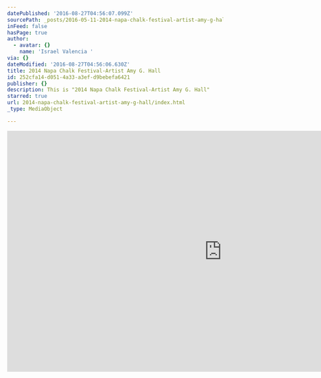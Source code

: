 ```yaml
---
datePublished: '2016-08-27T04:56:07.099Z'
sourcePath: _posts/2016-05-11-2014-napa-chalk-festival-artist-amy-g-hall.md
inFeed: false
hasPage: true
author:
  - avatar: {}
    name: 'Israel Valencia '
via: {}
dateModified: '2016-08-27T04:56:06.630Z'
title: 2014 Napa Chalk Festival-Artist Amy G. Hall
id: 252cfa14-d051-4a33-a3ef-d9bebefa6421
publisher: {}
description: This is "2014 Napa Chalk Festival-Artist Amy G. Hall"
starred: true
url: 2014-napa-chalk-festival-artist-amy-g-hall/index.html
_type: MediaObject

---
```

<iframe src="https://cdn.embedly.com/widgets/media.html?src=https%3A%2F%2Fplayer.vimeo.com%2Fvideo%2F92977129&amp;src_secure=1&amp;url=https%3A%2F%2Fvimeo.com%2F92977129&amp;image=https%3A%2F%2Fi.vimeocdn.com%2Fvideo%2F566431772_1280x720.jpg&amp;key=b7d04c9b404c499eba89ee7072e1c4f7&amp;type=text%2Fhtml&amp;schema=vimeo" width="1000" height="563" scrolling="no" frameborder="0" allowfullscreen="" style=""></iframe>